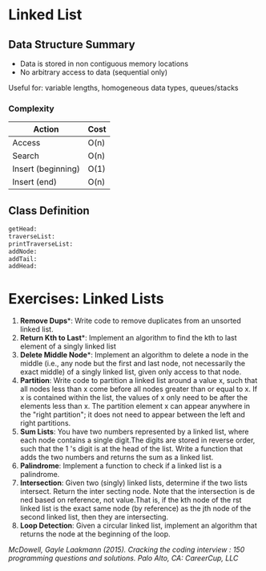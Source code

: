 # Linked List

## Data Structure Summary

* Data is stored in non contiguous memory locations
* No arbitrary access to data (sequential only)

Useful for: variable lengths, homogeneous data types, queues/stacks

### Complexity

| Action  |  Cost |
|---------|-------|
| Access  | O(n)  |
| Search  | O(n)  |
| Insert (beginning)  | O(1) |
| Insert (end)  | O(n) |

## Class Definition

```python
getHead:
traverseList:
printTraverseList:
addNode:
addTail:
addHead:
```

# Exercises: Linked Lists

1. **Remove Dups***: Write code to remove duplicates from an unsorted linked list.
2. **Return Kth to Last***: Implement an algorithm to find the kth to last element of a singly linked list
3. **Delete Middle Node***: Implement an algorithm to delete a node in the middle (i.e., any node but the first and last node, not necessarily the exact middle) of a singly linked list, given only access to that node.
4. **Partition**: Write code to partition a linked list around a value x, such that all nodes less than x come before all nodes greater than or equal to x. If x is contained within the list, the values of x only need to be after the elements less than x. The partition element x can appear anywhere in the "right partition"; it does not need to appear between the left and right partitions.
5. **Sum Lists**: You have two numbers represented by a linked list, where each node contains a single digit.The digits are stored in reverse order, such that the 1 's digit is at the head of the list. Write a function that adds the two numbers and returns the sum as a linked list.
6. **Palindrome**: Implement a function to check if a linked list is a palindrome.
7. **Intersection**: Given two (singly) linked lists, determine if the two lists intersect. Return the inter­ secting node. Note that the intersection is de ned based on reference, not value.That is, if the kth node of the  rst linked list is the exact same node (by reference) as the jth node of the second linked list, then they are intersecting.
8. **Loop Detection**: Given a circular linked list, implement an algorithm that returns the node at the beginning of the loop.

*McDowell, Gayle Laakmann (2015). Cracking the coding interview : 150 programming questions and solutions. Palo Alto, CA: CareerCup, LLC*
